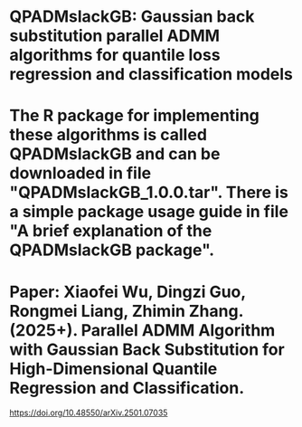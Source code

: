 # QPADMslackGB: Gaussian back substitution parallel ADMM algorithms for quantile loss regression and classification models
# The R package for implementing these algorithms is called QPADMslackGB and can be downloaded in file "QPADMslackGB_1.0.0.tar". There is a simple package usage guide in file "A brief explanation of the QPADMslackGB package".
# Paper: Xiaofei Wu, Dingzi Guo, Rongmei Liang, Zhimin Zhang.(2025+). Parallel ADMM Algorithm with Gaussian Back Substitution for High-Dimensional Quantile Regression and Classification. 
https://doi.org/10.48550/arXiv.2501.07035
